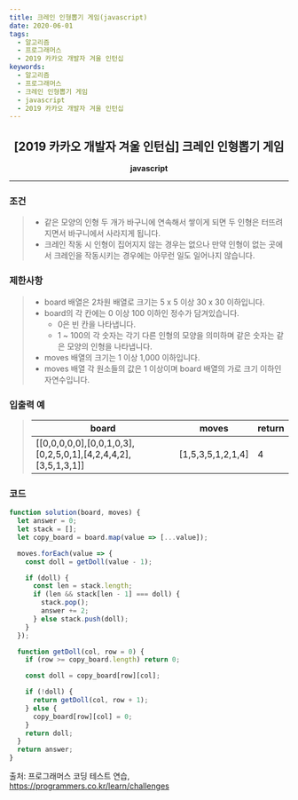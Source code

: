 ```yaml
---
title: 크레인 인형뽑기 게임(javascript)
date: 2020-06-01
tags:
  - 알고리즘
  - 프로그래머스
  - 2019 카카오 개발자 겨울 인턴십
keywords:
  - 알고리즘
  - 프로그래머스
  - 크레인 인형뽑기 게임
  - javascript
  - 2019 카카오 개발자 겨울 인턴십
---
```


## <center>[2019 카카오 개발자 겨울 인턴십] 크레인 인형뽑기 게임</center>

**<center>javascript</center>**

---

### 조건

> - 같은 모양의 인형 두 개가 바구니에 연속해서 쌓이게 되면 두 인형은 터뜨려지면서 바구니에서 사라지게 됩니다.
> - 크레인 작동 시 인형이 집어지지 않는 경우는 없으나 만약 인형이 없는 곳에서 크레인을 작동시키는 경우에는 아무런 일도 일어나지 않습니다.

### 제한사항

> - board 배열은 2차원 배열로 크기는 5 x 5 이상 30 x 30 이하입니다.
> - board의 각 칸에는 0 이상 100 이하인 정수가 담겨있습니다.
>   - 0은 빈 칸을 나타냅니다.
>   - 1 ~ 100의 각 숫자는 각기 다른 인형의 모양을 의미하며 같은 숫자는 같은 모양의 인형을 나타냅니다.
> - moves 배열의 크기는 1 이상 1,000 이하입니다.
> - moves 배열 각 원소들의 값은 1 이상이며 board 배열의 가로 크기 이하인 자연수입니다.

### 입출력 예

> | board                                                         | moves             | return |
> | ------------------------------------------------------------- | ----------------- | ------ |
> | [[0,0,0,0,0],[0,0,1,0,3],[0,2,5,0,1],[4,2,4,4,2],[3,5,1,3,1]] | [1,5,3,5,1,2,1,4] | 4      |

### 코드

```javascript
function solution(board, moves) {
  let answer = 0;
  let stack = [];
  let copy_board = board.map(value => [...value]);

  moves.forEach(value => {
    const doll = getDoll(value - 1);

    if (doll) {
      const len = stack.length;
      if (len && stack[len - 1] === doll) {
        stack.pop();
        answer += 2;
      } else stack.push(doll);
    }
  });

  function getDoll(col, row = 0) {
    if (row >= copy_board.length) return 0;

    const doll = copy_board[row][col];

    if (!doll) {
      return getDoll(col, row + 1);
    } else {
      copy_board[row][col] = 0;
    }
    return doll;
  }
  return answer;
}
```

출처: 프로그래머스 코딩 테스트 연습, https://programmers.co.kr/learn/challenges
